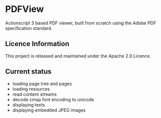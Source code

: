 # PDFView
Actionscript 3 based PDF viewer, built from scratch using the Adobe PDF specification standard.

## Licence Information
This project is released and maintained under the Apache 2.0 Licence.

## Current status

- loading page tree and pages
- loading resources
- read content streams
- decode cmap font encoding to unicode
- displaying texts
- displaying embedded JPEG images
